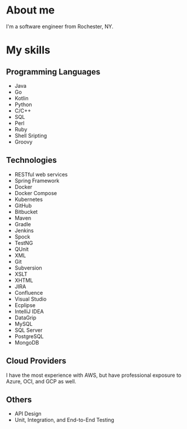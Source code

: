 # About me
I'm a software engineer from Rochester, NY.

# My skills
## Programming Languages
* Java
* Go
* Kotlin
* Python
* C/C++
* SQL
* Perl
* Ruby
* Shell Sripting
* Groovy


## Technologies
* RESTful web services
* Spring Framework
* Docker
* Docker Compose
* Kubernetes
* GitHub
* Bitbucket
* Maven
* Gradle
* Jenkins
* Spock
* TestNG
* QUnit
* XML
* Git
* Subversion
* XSLT
* XHTML
* JIRA
* Confluence
* Visual Studio
* Ecplipse
* IntelliJ IDEA
* DataGrip
* MySQL
* SQL Server
* PostgreSQL
* MongoDB

## Cloud Providers
I have the most experience with AWS, but have professional exposure to Azure, OCI, and GCP as well.

## Others
* API Design
* Unit, Integration, and End-to-End Testing

<!--
**tmousaw/tmousaw** is a ✨ _special_ ✨ repository because its `README.md` (this file) appears on your GitHub profile.

Here are some ideas to get you started:

- 🔭 I’m currently working on ...
- 🌱 I’m currently learning ...
- 👯 I’m looking to collaborate on ...
- 🤔 I’m looking for help with ...
- 💬 Ask me about ...
- 📫 How to reach me: ...
- 😄 Pronouns: ...
- ⚡ Fun fact: ...
-->
